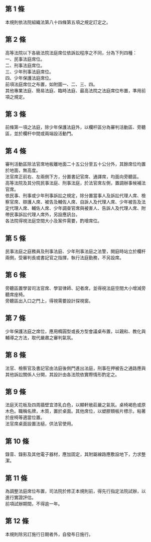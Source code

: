 第 1 條
-------
本規則依法院組織法第八十四條第五項之規定訂定之。

第 2 條
-------
高等法院以下各級法院法庭席位依訴訟程序之不同，分為下列四種：  
一、民事法庭席位。  
二、刑事法庭席位。  
三、少年刑事法庭席位。  
四、少年保護法庭席位。  
前項法庭席位之布置，如附圖一、二、三、四。  
其他專業法庭、簡易法庭、臨時法庭、最高法院之法庭席位布置，準用前  
項之規定。

第 3 條
-------
前條第一項之法庭，除少年保護法庭外，以欄杆區分為審判活動區、旁聽  
區，並於欄杆中間或兩端設活動門。

第 4 條
-------
審判活動區除法官席地板離地面二十五公分至五十公分外，其餘席位均置  
於地面，無高度。  
法官席正前右、左兩側下方，分置書記官席、通譯席，均面向旁聽區。  
高等法院及其分院民事法庭、刑事法庭，於法官席左側，置調辦事候補法  
官席。  
依民事、刑事或少年刑事訴訟之規定，除分置當事人及訴訟代理人席、檢  
察官席、辯護人席、被告及輔佐人席、自訴人及代理人席、少年被告及法  
定代理人席、輔佐人席、少年調查官席與被害人、告訴人及代理人席、附  
帶民事訴訟代理人席外，另設應訊台。  
各法院得視法庭空間大小及案件需要，酌增席位。

第 5 條
-------
民事法庭之庭務員及刑事法庭、少年刑事法庭之法警，開庭時站立於欄杆  
兩側，受審判長或書記官之指揮，執行法庭勤務，不另設席。

第 6 條
-------
旁聽區置學習司法官席、學習律師、記者席，並得視法庭空間大小增減旁  
聽席座椅。  
旁聽區出入口之門上，得視需要設計探視窗。

第 7 條
-------
少年保護法庭之席位，應用橢圓型或長方型會議桌布置，以親和、教化與  
輔導之方法，取代嚴肅之審判氣氛。

第 8 條
-------
法官、檢察官及書記官由法庭後側門進出法庭，刑事在押被告之通路應與  
其他訴訟關係人分開，其設計由各法院依實際情形酌定之。

第 9 條
-------
法庭天花板及四周牆壁宜漆乳白色，以顯軒敞莊嚴之氣氛。桌椅褐色或原  
木色。職稱名牌，木質，置於桌面。其他席位，以塑膠類板片標示，粘著  
於座椅等適當位置。  
法官席桌面設置法槌，供法官使用。

第 10 條
--------
錄音、錄影及其他電子器材，應加固定，其附屬線路應敷設地下，力求整  
潔。

第 11 條
--------
為調整法庭席位布置，司法院於修正本規則前，得先行指定法院試辦，以  
進行實證評估。  
前項試辦期間，不得逾一年。

第 12 條
--------
本規則除另訂施行日期者外，自發布日施行。

